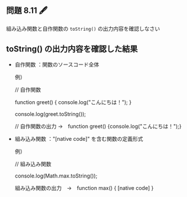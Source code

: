 ## 問題 8.11 🖋️

組み込み関数と自作関数の `toString()` の出力内容を確認しなさい

## toString() の出力内容を確認した結果

- 自作関数 ：関数のソースコード全体

  例）

  // 自作関数

  function greet() {
  console.log("こんにちは！");
  }

  console.log(greet.toString());

  // 自作関数の出力 →　function greet() {console.log("こんにちは！");}

- 組み込み関数 ："[native code]" を含む関数の定義形式

  例）

  // 組み込み関数

  console.log(Math.max.toString());

  組み込み関数の出力　→　function max() { [native code] }
